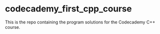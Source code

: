 # codecademy_first_cpp_course
This is the repo containing the program solutions for the Codecademy C++ course.
